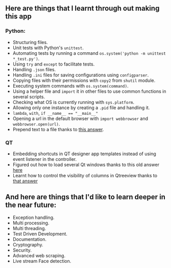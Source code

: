 Here are things that I learnt through out making this app
-
### Python:
- Structuring files.
- Unit tests with Python's `unittest`.
- Automating tests by running a command `os.system('python -m unittest *_test.py')`.
- Using `try` and `except` to facilitate tests.
- Handling `.json` files.
- Handling `.ini` files for saving configurations using `configparser`.
- Copying files with their permissions with `copy2` from `shutil` module.
- Executing system commands with `os.system(command)`.
- Using a helper file and `import` it in other files to use common functions in several scripts.
- Checking what OS is currently running with `sys.platform`.
- Allowing only one instance by creating a `.pid` file and handling it.
- `lambda`, `with`, `if __name__ == "__main__"`
- Opening a url in the default browser with `import webbrowser` and `webbrowser.open(url)`.
- Prepend text to a file thanks to [this answer](https://stackoverflow.com/a/4454598/7301680).
### QT
- Embedding shortcuts in QT designer app templates instead of using event listener in the controller.
- Figured out how to load several Qt windows thanks to this old answer [here](http://python.6.x6.nabble.com/QCoreApplication-exec-The-event-loop-is-already-running-tp1795366p1795378.html)
- Learnt how to control the visibility of columns in Qtreeview thanks to [that answer](https://stackoverflow.com/a/26675732/7301680)
 
And here are things that I'd like to learn deeper in the near future:
-
- Exception handling.
- Multi processing.
- Multi threading.
- Test Driven Development.
- Documentation.
- Cryptography.
- Security.
- Advanced web scraping.
- Live stream Face detection.